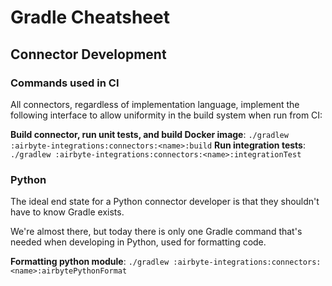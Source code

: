 # Gradle Cheatsheet


## Connector Development

### Commands used in CI
All connectors, regardless of implementation language, implement the following interface to allow uniformity in the build system when run from CI: 

**Build connector, run unit tests, and build Docker image**: `./gradlew :airbyte-integrations:connectors:<name>:build`
**Run integration tests**: `./gradlew :airbyte-integrations:connectors:<name>:integrationTest`

### Python
The ideal end state for a Python connector developer is that they shouldn't have to know Gradle exists. 

We're almost there, but today there is only one Gradle command that's needed when developing in Python, used for formatting code.

**Formatting python module**: `./gradlew :airbyte-integrations:connectors:<name>:airbytePythonFormat`
